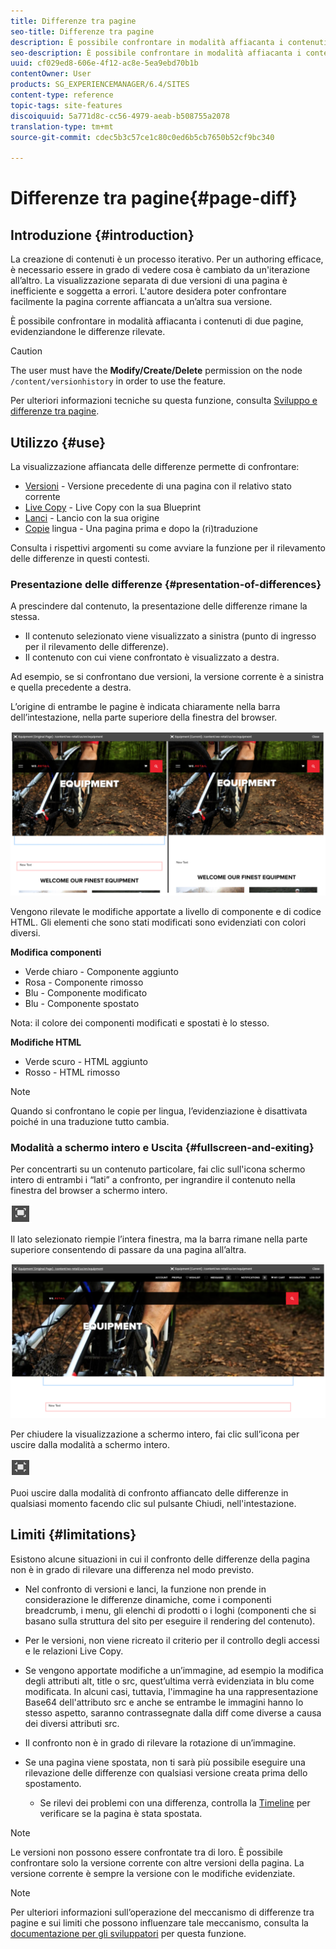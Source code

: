 ```yaml
---
title: Differenze tra pagine
seo-title: Differenze tra pagine
description: È possibile confrontare in modalità affiacanta i contenuti di due pagine, evidenziandone le differenze rilevate.
seo-description: È possibile confrontare in modalità affiacanta i contenuti di due pagine, evidenziandone le differenze rilevate.
uuid: cf029ed8-606e-4f12-ac8e-5ea9ebd70b1b
contentOwner: User
products: SG_EXPERIENCEMANAGER/6.4/SITES
content-type: reference
topic-tags: site-features
discoiquuid: 5a771d8c-cc56-4979-aeab-b508755a2078
translation-type: tm+mt
source-git-commit: cdec5b3c57ce1c80c0ed6b5cb7650b52cf9bc340

---
```



# Differenze tra pagine{#page-diff}

## Introduzione {#introduction}

La creazione di contenuti è un processo iterativo. Per un authoring efficace, è necessario essere in grado di vedere cosa è cambiato da un&#39;iterazione all’altro. La visualizzazione separata di due versioni di una pagina è inefficiente e soggetta a errori. L&#39;autore desidera poter confrontare facilmente la pagina corrente affiancata a un’altra sua versione.

È possibile confrontare in modalità affiacanta i contenuti di due pagine, evidenziandone le differenze rilevate.

>[!CAUTION]
>
>The user must have the **Modify/Create/Delete** permission on the node `/content/versionhistory` in order to use the feature.
>
>Per ulteriori informazioni tecniche su questa funzione, consulta [Sviluppo e differenze tra pagine](/help/sites-developing/pagediff.md#operation-details).

## Utilizzo {#use}

La visualizzazione affiancata delle differenze permette di confrontare:

* [Versioni](/help/sites-authoring/working-with-page-versions.md#comparing-a-version-with-current-page) - Versione precedente di una pagina con il relativo stato corrente
* [Live Copy](/help/sites-administering/msm-livecopy.md#comparing-a-live-copy-page-with-a-blueprint-page) - Live Copy con la sua Blueprint
* [Lanci](/help/sites-authoring/launches-editing.md#comparing-a-launch-page-to-its-source-page) - Lancio con la sua origine
* [Copie](/help/sites-administering/tc-manage.md#comparing-language-copies) lingua - Una pagina prima e dopo la (ri)traduzione

Consulta i rispettivi argomenti su come avviare la funzione per il rilevamento delle differenze in questi contesti.

### Presentazione delle differenze {#presentation-of-differences}

A prescindere dal contenuto, la presentazione delle differenze rimane la stessa.

* Il contenuto selezionato viene visualizzato a sinistra (punto di ingresso per il rilevamento delle differenze).
* Il contenuto con cui viene confrontato è visualizzato a destra.

Ad esempio, se si confrontano due versioni, la versione corrente è a sinistra e quella precedente a destra.

L’origine di entrambe le pagine è indicata chiaramente nella barra dell’intestazione, nella parte superiore della finestra del browser.

![chlimage_1-355](assets/chlimage_1-355.png)

Vengono rilevate le modifiche apportate a livello di componente e di codice HTML. Gli elementi che sono stati modificati sono evidenziati con colori diversi.

**Modifica componenti**

* Verde chiaro - Componente aggiunto
* Rosa - Componente rimosso
* Blu - Componente modificato
* Blu - Componente spostato

Nota: il colore dei componenti modificati e spostati è lo stesso.

**Modifiche HTML**

* Verde scuro - HTML aggiunto
* Rosso - HTML rimosso

>[!NOTE]
>
>Quando si confrontano le copie per lingua, l’evidenziazione è disattivata poiché in una traduzione tutto cambia.

### Modalità a schermo intero e Uscita {#fullscreen-and-exiting}

Per concentrarti su un contenuto particolare, fai clic sull&#39;icona schermo intero di entrambi i “lati” a confronto, per ingrandire il contenuto nella finestra del browser a schermo intero.

![](do-not-localize/chlimage_1-24.png)

Il lato selezionato riempie l’intera finestra, ma la barra rimane nella parte superiore consentendo di passare da una pagina all’altra.

![chlimage_1-356](assets/chlimage_1-356.png)

Per chiudere la visualizzazione a schermo intero, fai clic sull’icona per uscire dalla modalità a schermo intero.

![](do-not-localize/chlimage_1-25.png)

Puoi uscire dalla modalità di confronto affiancato delle differenze in qualsiasi momento facendo clic sul pulsante Chiudi, nell&#39;intestazione.

## Limiti {#limitations}

Esistono alcune situazioni in cui il confronto delle differenze della pagina non è in grado di rilevare una differenza nel modo previsto.

* Nel confronto di versioni e lanci, la funzione non prende in considerazione le differenze dinamiche, come i componenti breadcrumb, i menu, gli elenchi di prodotti o i loghi (componenti che si basano sulla struttura del sito per eseguire il rendering del contenuto).
* Per le versioni, non viene ricreato il criterio per il controllo degli accessi e le relazioni Live Copy.
* Se vengono apportate modifiche a un’immagine, ad esempio la modifica degli attributi alt, title o src, quest’ultima verrà evidenziata in blu come modificata. In alcuni casi, tuttavia, l&#39;immagine ha una rappresentazione Base64 dell&#39;attributo src e anche se entrambe le immagini hanno lo stesso aspetto, saranno contrassegnate dalla diff come diverse a causa dei diversi attributi src.
* Il confronto non è in grado di rilevare la rotazione di un’immagine.
* Se una pagina viene spostata, non ti sarà più possibile eseguire una rilevazione delle differenze con qualsiasi versione creata prima dello spostamento.

   * Se rilevi dei problemi con una differenza, controlla la [Timeline](/help/sites-authoring/basic-handling.md#timeline) per verificare se la pagina è stata spostata.

>[!NOTE]
>
>Le versioni non possono essere confrontate tra di loro. È possibile confrontare solo la versione corrente con altre versioni della pagina. La versione corrente è sempre la versione con le modifiche evidenziate.

>[!NOTE]
>
>Per ulteriori informazioni sull’operazione del meccanismo di differenze tra pagine e sui limiti che possono influenzare tale meccanismo, consulta la [documentazione per gli sviluppatori](/help/sites-developing/pagediff.md) per questa funzione.

